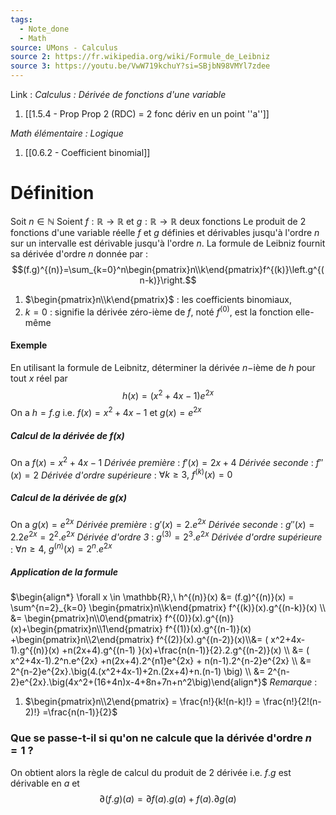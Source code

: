 ```yaml
---
tags:
  - Note_done
  - Math
source: UMons - Calculus
source 2: https://fr.wikipedia.org/wiki/Formule_de_Leibniz
source 3: https://youtu.be/VwW719kchuY?si=SBjbN98VMYl7zdee
---
```


Link :
_Calculus : Dérivée de fonctions d'une variable_
1. [[1.5.4 - Prop Prop 2 (RDC) = 2 fonc dériv en un point ''a'']]

_Math élémentaire : Logique_
1. [[0.6.2 - Coefficient binomial]]
# Définition
Soit $n \in \mathbb{N}$ 
Soient $f : \mathbb{R} \to \mathbb{R}$ et $g : \mathbb{R} \to \mathbb{R}$ deux fonctions 
Le produit de 2 fonctions d'une variable réelle $f$ et $g$ définies et dérivables jusqu'à l'ordre $n$ sur un intervalle est dérivable jusqu'à l'ordre $n$. 
La formule de Leibniz fournit sa dérivée d'ordre $n$ donnée par : $$(f.g)^{(n)}=\sum_{k=0}^n\begin{pmatrix}n\\k\end{pmatrix}f^{(k)}\left.g^{(n-k)}\right.$$
1. $\begin{pmatrix}n\\k\end{pmatrix}$ : les coefficients binomiaux, 
2. $k=0$ : signifie la dérivée zéro-ième de $f$, noté $f^{(0)}$, est la fonction elle-même

#### Exemple
En utilisant la formule de Leibnitz, déterminer la dérivée $n-$ième de $h$ pour tout $x$ réel par $$h(x) =(x^2+4x-1)e^{2x}$$
On a $h = f.g$ i.e. $f(x) = x^2+4x-1$ et $g(x) = e^{2x}$ 
##### Calcul de la dérivée de $f(x)$ 
On a $f(x) = x^2+4x-1$ 
_Dérivée première_ : $f'(x)= 2x+4$
_Dérivée seconde_ : $f''(x) = 2$
_Dérivée d'ordre supérieure_ : $\forall k \ge 3,\ f^{(k)}(x) = 0$ 

##### Calcul de la dérivée de $g(x)$
On a $g(x) = e^{2x}$ 
_Dérivée première_ : $g'(x) = 2.e^{2x}$ 
_Dérivée seconde_ : $g''(x) = 2.2e^{2x}=2^2.e^{2x}$ 
_Dérivée d'ordre 3_ : $g^{(3)} = 2^3.e^{2x}$ 
_Dérivée d'ordre supérieure_ : $\forall n \ge 4,\ g^{(n)}(x) = 2^n.e^{2x}$ 
##### Application de la formule
$\begin{align*} \forall x \in \mathbb{R},\ h^{(n)}(x) &= (f.g)^{(n)}(x) = \sum^{n=2}_{k=0} \begin{pmatrix}n\\k\end{pmatrix} f^{(k)}(x).g^{(n-k)}(x) \\ &= \begin{pmatrix}n\\0\end{pmatrix} f^{(0)}(x).g^{(n)}(x)+\begin{pmatrix}n\\1\end{pmatrix} f^{(1)}(x).g^{(n-1)}(x) +\begin{pmatrix}n\\2\end{pmatrix} f^{(2)}(x).g^{(n-2)}(x)\\&= ( x^2+4x-1).g^{(n)}(x) +n(2x+4).g^{(n-1) }(x)+\frac{n(n-1)}{2}.2.g^{(n-2)}(x) \\ &= ( x^2+4x-1).2^n.e^{2x} +n(2x+4).2^{n1}e^{2x} + n(n-1).2^{n-2}e^{2x} \\ &= 2^{n-2}e^{2x}.\big(4.(x^2+4x-1)+2n.(2x+4)+n.(n-1) \big) \\ &=  2^{n-2}e^{2x}.\big(4x^2+(16+4n)x-4+8n+7n+n^2\big)\end{align*}$
_Remarque_ :
1. $\begin{pmatrix}n\\2\end{pmatrix} = \frac{n!}{k!(n-k)!} = \frac{n!}{2!(n-2)!} =\frac{n(n-1)}{2}$

### Que se passe-t-il si qu'on ne calcule que la dérivée d'ordre $n=1$ ?
On obtient alors la règle de calcul du produit de 2 dérivée i.e.
$f.g$ est dérivable en $a$ et $$\partial (f.g)(a) = \partial f(a).g(a)+ f(a). \partial g(a)$$
